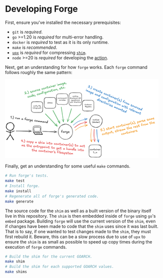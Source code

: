 # Developing Forge

First, ensure you've installed the necessary prerequisites:

- `git` is _required_.
- `go` >=1.20 is _required_ for multi-error handling.
- `docker` is _required_ to test as it is its only runtime.
- `make` is _recommended_.
- [`upx`](https://github.com/upx/upx) is _required_ for compressing [`shim`](https://github.com/frantjc/forge/blob/main/internal/cmd/shim/main.go).
- `node` >=20 is _required_ for developing the [action](https://github.com/frantjc/forge/blob/main/.github/actions/setup-forge).

Next, get an understanding for how `forge` works. Each `forge` command follows roughly the same pattern:

![Diagram](diag.png)

Finally, get an understanding for some useful `make` commands.

```sh
# Run forge's tests.
make test
# Install forge.
make install
# Regenerate all of forge's generated code.
make generate
```

The source code for the `shim` as well as a built version of the binary itself live in this repository. The `shim` is then embedded inside of `forge` using `go`'s `embed` package. Building `forge` will use the current version of the `shim`, even if changes have been made to code that the `shim` uses since it was last built. That is to say, if one wanted to test changes made to the `shim`, they must first rebuild it. Beware, this can be a slow process due to use of `upx` to ensure the `shim` is as small as possible to speed up copy times during the execution of `forge` commands.

```sh
# Build the shim for the current GOARCH.
make shim
# Build the shim for each supported GOARCH values.
make shims
```
